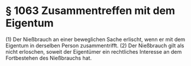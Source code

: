 # § 1063 Zusammentreffen mit dem Eigentum
(1) Der Nießbrauch an einer beweglichen Sache erlischt, wenn er mit dem Eigentum in derselben Person zusammentrifft.
(2) Der Nießbrauch gilt als nicht erloschen, soweit der Eigentümer ein rechtliches Interesse an dem Fortbestehen des Nießbrauchs hat.